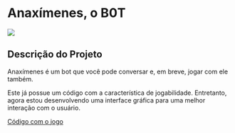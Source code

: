 <h1> Anaxímenes, o B0T </h1>
<img src=https://img.shields.io/badge/STATUS-EM_DESENVOLVIMENTO-brightgreen />
<h2> Descrição do Projeto </h2>
<div> Anaxímenes é um bot que você pode conversar e, em breve, jogar com ele também. <p> Este já possue um código com a característica de jogabilidade. Entretanto, agora estou desenvolvendo uma interface gráfica para uma melhor interação com o usuário. </p></div>
<p><a href="https://docs.google.com/document/d/1lEc-W4Xjkbk4bMGMQ5SzR54uyHwnebzv-r0kJ1-TKso/edit?usp=drivesdk"> Código com o jogo </a>
</p>
